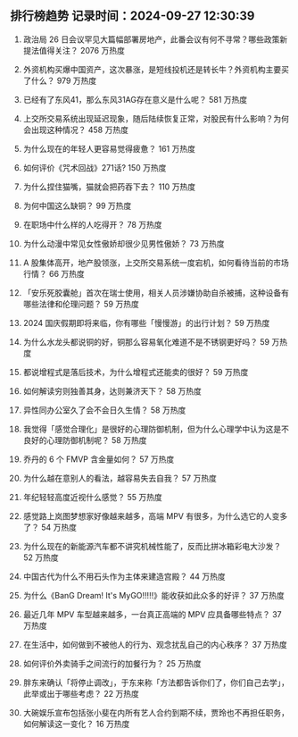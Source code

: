
## 排行榜趋势 记录时间：2024-09-27 12:30:39
  
  1. 政治局 26 日会议罕见大篇幅部署房地产，此番会议有何不寻常？哪些政策新提法值得关注？ 2076 万热度
    
  2. 外资机构买爆中国资产，这次暴涨，是短线投机还是转长牛？外资机构主要买了什么？ 979 万热度
    
  3. 已经有了东风41，那么东风31AG存在意义是什么呢？ 581 万热度
    
  4. 上交所交易系统出现延迟现象，随后陆续恢复正常，对股民有什么影响？为何会出现这种情况？ 458 万热度
    
  5. 为什么现在的年轻人更容易觉得疲惫？ 161 万热度
    
  6. 如何评价《咒术回战》271话? 150 万热度
    
  7. 为什么捏住猫嘴，猫就会把药吞下去？ 110 万热度
    
  8. 为何中国这么缺铜？ 99 万热度
    
  9. 在职场中什么样的人吃得开？ 78 万热度
    
  10. 为什么动漫中常见女性傲娇却很少见男性傲娇？ 73 万热度
    
  11. A 股集体高开，地产股领涨，上交所交易系统一度宕机，如何看待当前的市场行情？ 66 万热度
    
  12. 「安乐死胶囊舱」首次在瑞士使用，相关人员涉嫌协助自杀被捕，这种设备有哪些法律和伦理问题？ 59 万热度
    
  13. 2024 国庆假期即将来临，你有哪些「慢慢游」的出行计划？ 59 万热度
    
  14. 为什么水龙头都说铜的好，铜那么容易氧化难道不是不锈钢更好吗？ 59 万热度
    
  15. 都说增程式是落后技术，为什么增程式还能卖的很好？ 59 万热度
    
  16. 如何解读穷则独善其身，达则兼济天下？ 58 万热度
    
  17. 异性同办公室久了会不会日久生情？ 58 万热度
    
  18. 我觉得「感觉合理化」是很好的心理防御机制，但为什么心理学中认为这是不良好的心理防御机制呢？ 58 万热度
    
  19. 乔丹的 6 个 FMVP 含金量如何？ 57 万热度
    
  20. 为什么越在意别人的看法，越容易失去自我？ 57 万热度
    
  21. 年纪轻轻高度近视什么感觉？ 55 万热度
    
  22. 感觉路上岚图梦想家好像越来越多，高端 MPV 有很多，为什么选它的人变多了？ 54 万热度
    
  23. 为什么现在的新能源汽车都不讲究机械性能了，反而比拼冰箱彩电大沙发？ 52 万热度
    
  24. 中国古代为什么不用石头作为主体来建造宫殿？ 44 万热度
    
  25. 为什么《BanG Dream! It's MyGO!!!!!》能收获如此众多的好评？ 37 万热度
    
  26. 最近几年 MPV 车型越来越多，一台真正高端的 MPV 应具备哪些特点？ 37 万热度
    
  27. 在生活中，如何做到不被他人的行为、观念扰乱自己的内心秩序？ 37 万热度
    
  28. 如何评价外卖骑手之间流行的加餐行为？ 25 万热度
    
  29. 胖东来确认「将停止调改」，于东来称「方法都告诉你们了，你们自己去学」，此举或出于哪些考虑？ 22 万热度
    
  30. 大碗娱乐宣布包括张小斐在内所有艺人合约到期不续，贾玲也不再担任职务，如何解读这一变化？ 16 万热度
    